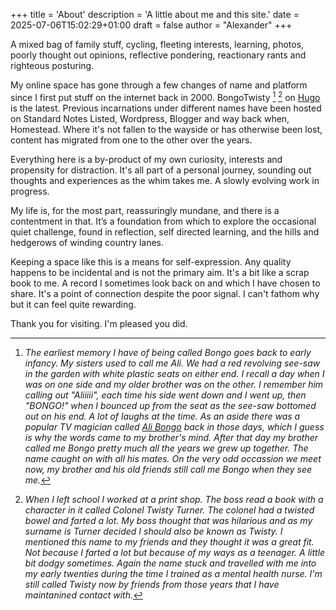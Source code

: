 +++
title = 'About'
description = 'A little about me and this site.'
date = 2025-07-06T15:02:29+01:00
draft = false
author = "Alexander"
+++

A mixed bag of family stuff, cycling, fleeting interests, learning, photos, poorly thought out opinions, reflective pondering, reactionary rants and righteous posturing. 

My online space has gone through a few changes of name and platform since I first put stuff on the internet back in 2000. BongoTwisty [^1] [^2] on [Hugo](https://gohugo.io) is the latest. Previous incarnations under different names have been hosted on Standard Notes Listed, Wordpress, Blogger and way back when, Homestead. Where it's not fallen to the wayside or has otherwise been lost, content has migrated from one to the other over the years.

Everything here is a by-product of my own curiosity, interests and propensity for distraction. It's all part of a personal journey, sounding out thoughts and experiences as the whim takes me. A slowly evolving work in progress. 

My life is, for the most part, reassuringly mundane, and there is a contentment in that. It’s a foundation from which to explore the occasional quiet challenge, found in reflection, self directed learning, and the hills and hedgerows of winding country lanes.

Keeping a space like this is a means for self-expression. Any quality happens to be incidental and is not the primary aim. It's a bit like a scrap book to me. A record I sometimes look back on and which I have chosen to share. It's a point of connection despite the poor signal. I can't fathom why but it can feel quite rewarding. 

Thank you for visiting. I'm pleased you did. 

 [^1]: *The earliest memory I have of being called Bongo goes back to early infancy. My sisters used to call me Ali. We had a red revolving see-saw in the garden with white plastic seats on either end. I recall a day when I was on one side and my older brother was on the other. I remember him calling out "Aliiiii", each time his side went down and I went up, then "BONGO!" when I bounced up from the seat as the see-saw bottomed out on his end. A lot of laughs at the time. As an aside there was a popular TV magician called [Ali Bongo](https://en.wikipedia.org/wiki/Ali_Bongo_(magician)) back in those days, which I guess is why the words came to my brother's mind. After that day my brother called me Bongo pretty much all the years we grew up together. The name caught on with all his mates. On the very odd occassion we meet now, my brother and his old friends still call me Bongo when they see me.* 
 
 [^2]: *When I left school I worked at a print shop. The boss read a book with a character in it called Colonel Twisty Turner. The colonel had a twisted bowel and farted a lot. My boss thought that was hilarious and as my surname is Turner decided I should also be known as Twisty. I mentioned this name to my friends and they thought it was a great fit. Not because I farted a lot but because of my ways as a teenager. A little bit dodgy sometimes. Again the name stuck and travelled with me into my early twenties during the time I trained as a mental health nurse. I'm still called Twisty now by friends from those years that I have maintanined contact with.*  



